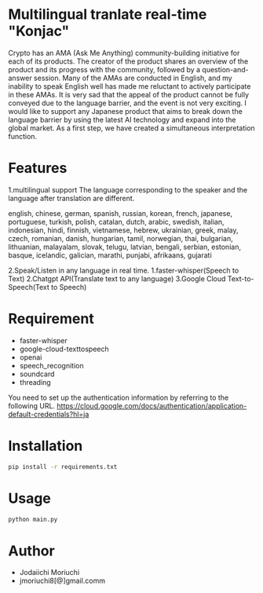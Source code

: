 # Multilingual tranlate real-time "Konjac"

Crypto has an AMA (Ask Me Anything) community-building initiative for each of its products.
The creator of the product shares an overview of the product and its progress with the community, followed by a question-and-answer session.
Many of the AMAs are conducted in English, and my inability to speak English well has made me reluctant to actively participate in these AMAs.
It is very sad that the appeal of the product cannot be fully conveyed due to the language barrier, and the event is not very exciting.
I would like to support any Japanese product that aims to break down the language barrier by using the latest AI technology and expand into the global market.
As a first step, we have created a simultaneous interpretation function.

# Features
1.multilingual support
The language corresponding to the speaker and the language after translation are different.

english, chinese, german, spanish, russian, korean, french, japanese, portuguese, turkish, polish, 
catalan, dutch, arabic, swedish, italian, indonesian, hindi, finnish, vietnamese, hebrew, ukrainian, 
greek, malay, czech, romanian, danish, hungarian, tamil, norwegian, thai, bulgarian, lithuanian, 
malayalam, slovak, telugu, latvian, bengali, serbian, estonian, basque, icelandic, galician, marathi, 
punjabi, afrikaans, gujarati

2.Speak/Listen in any language in real time.
 1.faster-whisper(Speech to Text)
 2.Chatgpt API(Translate text to any language)
 3.Google Cloud Text-to-Speech(Text to Speech)

# Requirement
 
* faster-whisper
* google-cloud-texttospeech
* openai
* speech_recognition
* soundcard
* threading

 You need to set up the authentication information by referring to the following URL.
 https://cloud.google.com/docs/authentication/application-default-credentials?hl=ja

# Installation
 
```bash
pip install -r requirements.txt
```

# Usage
```bash
python main.py
```

# Author
* Jodaiichi Moriuchi
* jmoriuchi8[@]gmail.comm
